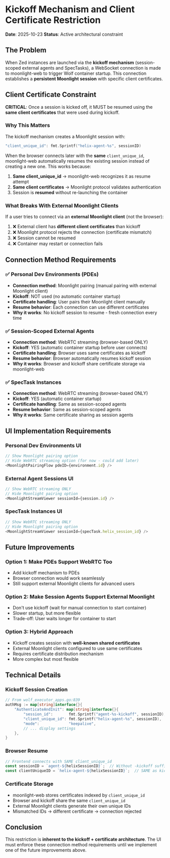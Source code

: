 # Kickoff Mechanism and Client Certificate Restriction

**Date**: 2025-10-23
**Status**: Active architectural constraint

## The Problem

When Zed instances are launched via the **kickoff mechanism** (session-scoped external agents and SpecTasks), a WebSocket connection is made to moonlight-web to trigger Wolf container startup. This connection establishes a **persistent Moonlight session** with specific client certificates.

## Client Certificate Constraint

**CRITICAL**: Once a session is kicked off, it MUST be resumed using the **same client certificates** that were used during kickoff.

### Why This Matters

The kickoff mechanism creates a Moonlight session with:
```go
"client_unique_id": fmt.Sprintf("helix-agent-%s", sessionID)
```

When the browser connects later with the **same** `client_unique_id`, moonlight-web automatically resumes the existing session instead of creating a new one. This works because:

1. **Same client_unique_id** → moonlight-web recognizes it as resume attempt
2. **Same client certificates** → Moonlight protocol validates authentication
3. Session is **resumed** without re-launching the container

### What Breaks With External Moonlight Clients

If a user tries to connect via an **external Moonlight client** (not the browser):

1. ❌ External client has **different client certificates** than kickoff
2. ❌ Moonlight protocol rejects the connection (certificate mismatch)
3. ❌ Session cannot be resumed
4. ❌ Container may restart or connection fails

## Connection Method Requirements

### ✅ Personal Dev Environments (PDEs)
- **Connection method**: Moonlight pairing (manual pairing with external Moonlight client)
- **Kickoff**: NOT used (no automatic container startup)
- **Certificate handling**: User pairs their Moonlight client manually
- **Resume behavior**: Each connection can use different certificates
- **Why it works**: No kickoff session to resume - fresh connection every time

### ✅ Session-Scoped External Agents
- **Connection method**: WebRTC streaming (browser-based ONLY)
- **Kickoff**: YES (automatic container startup before user connects)
- **Certificate handling**: Browser uses same certificates as kickoff
- **Resume behavior**: Browser automatically resumes kickoff session
- **Why it works**: Browser and kickoff share certificate storage via moonlight-web

### ✅ SpecTask Instances
- **Connection method**: WebRTC streaming (browser-based ONLY)
- **Kickoff**: YES (automatic container startup)
- **Certificate handling**: Same as session-scoped agents
- **Resume behavior**: Same as session-scoped agents
- **Why it works**: Same certificate sharing as session agents

## UI Implementation Requirements

### Personal Dev Environments UI
```typescript
// Show Moonlight pairing option
// Hide WebRTC streaming option (for now - could add later)
<MoonlightPairingFlow pdeID={environment.id} />
```

### External Agent Sessions UI
```typescript
// Show WebRTC streaming ONLY
// Hide Moonlight pairing option
<MoonlightStreamViewer sessionId={session.id} />
```

### SpecTask Instances UI
```typescript
// Show WebRTC streaming ONLY
// Hide Moonlight pairing option
<MoonlightStreamViewer sessionId={specTask.helix_session_id} />
```

## Future Improvements

### Option 1: Make PDEs Support WebRTC Too
- Add kickoff mechanism to PDEs
- Browser connection would work seamlessly
- Still support external Moonlight clients for advanced users

### Option 2: Make Session Agents Support External Moonlight
- Don't use kickoff (wait for manual connection to start container)
- Slower startup, but more flexible
- Trade-off: User waits longer for container to start

### Option 3: Hybrid Approach
- Kickoff creates session with **well-known shared certificates**
- External Moonlight clients configured to use same certificates
- Requires certificate distribution mechanism
- More complex but most flexible

## Technical Details

### Kickoff Session Creation
```go
// From wolf_executor_apps.go:839
authMsg := map[string]interface{}{
    "AuthenticateAndInit": map[string]interface{}{
        "session_id":       fmt.Sprintf("agent-%s-kickoff", sessionID),
        "client_unique_id": fmt.Sprintf("helix-agent-%s", sessionID),  // KEY
        "mode":             "keepalive",
        // ... display settings
    },
}
```

### Browser Resume
```typescript
// Frontend connects with SAME client_unique_id
const sessionID = `agent-${helixSessionID}`;  // Without -kickoff suffix
const clientUniqueID = `helix-agent-${helixSessionID}`;  // SAME as kickoff
```

### Certificate Storage
- moonlight-web stores certificates indexed by `client_unique_id`
- Browser and kickoff share the same `client_unique_id`
- External Moonlight clients generate their own unique IDs
- Mismatched IDs → different certificate → connection rejected

## Conclusion

This restriction is **inherent to the kickoff + certificate architecture**. The UI must enforce these connection method requirements until we implement one of the future improvements above.
